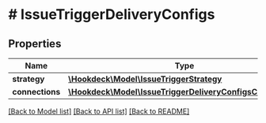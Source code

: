 # # IssueTriggerDeliveryConfigs

## Properties

Name | Type | Description | Notes
------------ | ------------- | ------------- | -------------
**strategy** | [**\Hookdeck\Model\IssueTriggerStrategy**](IssueTriggerStrategy.md) |  |
**connections** | [**\Hookdeck\Model\IssueTriggerDeliveryConfigsConnections**](IssueTriggerDeliveryConfigsConnections.md) |  |

[[Back to Model list]](../../README.md#models) [[Back to API list]](../../README.md#endpoints) [[Back to README]](../../README.md)
